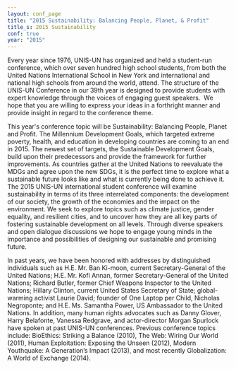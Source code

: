 ```yaml
---
layout: conf_page
title: "2015 Sustainability: Balancing People, Planet, & Profit"
title_s: 2015 Sustainability
conf: true
year: "2015"
---
```


Every year since 1976, UNIS-UN has organized and held a student-run conference, which over seven hundred high school students, from both the United Nations International School in New York and international and national high schools from around the world, attend. The structure of the UNIS-UN Conference in our 39th year is designed to provide students with expert knowledge through the voices of engaging guest speakers.  We hope that you are willing to express your ideas in a forthright manner and provide insight in regard to the conference theme.

This year's conference topic will be Sustainability: Balancing People, Planet and Profit. The Millennium Development Goals, which targeted extreme poverty, health, and education in developing countries are coming to an end in 2015. The newest set of targets, the Sustainable Development Goals, build upon their predecessors and provide the framework for further improvements. As countries gather at the United Nations to reevaluate the MDGs and agree upon the new SDGs, it is the perfect time to explore what a sustainable future looks like and what is currently being done to achieve it. The 2015 UNIS-UN international student conference will examine sustainability in terms of its three interrelated components: the development of our society, the growth of the economies and the impact on the environment. We seek to explore topics such as climate justice, gender equality, and resilient cities, and to uncover how they are all key parts of fostering sustainable development on all levels. Through diverse speakers and open dialogue discussions we hope to engage young minds in the importance and possibilities of designing our sustainable and promising future.


In past years, we have been honored with addresses by distinguished individuals such as H.E. Mr. Ban Ki-moon, current Secretary-General of the United Nations; H.E. Mr. Kofi Annan, former Secretary-General of the United Nations; Richard Butler, former Chief Weapons Inspector to the United Nations; Hillary Clinton, current United States Secretary of State; global-warming activist Laurie David; founder of One Laptop per Child, Nicholas Negroponte; and H.E. Ms. Samantha Power, US Ambassador to the United Nations. In addition, many human rights advocates such as Danny Glover, Harry Belafonte, Vanessa Redgrave, and actor-director Morgan Spurlock have spoken at past UNIS-UN conferences. Previous conference topics include: BioEthics: Striking a Balance (2010), The Web: Wiring Our World (2011), Human Exploitation: Exposing the Unseen (2012), Modern Youthquake: A Generation&rsquo;s Impact (2013), and most recently Globalization: A World of Exchange (2014).
